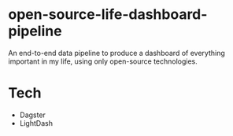 # open-source-life-dashboard-pipeline

An end-to-end data pipeline to produce a dashboard of everything important in my life, using only open-source technologies.

# Tech
- Dagster
- LightDash
